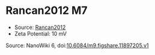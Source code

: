 <a name="material" />

# Rancan2012 M7
<script type="application/ld+json">
  {
    "@context": "https://schema.org/",
    "@type": "ChemicalSubstance",
    "@id": "https://egonw.github.io/nanowiki/nanowiki209.html#material",
    "http://purl.org/dc/terms/conformsTo":
      {
        "@type": "CreativeWork",
        "@id": "https://bioschemas.org/profiles/ChemicalSubstance/0.4-RELEASE/"
      },
    "identfier": "209",
    "name": "Rancan2012 M7",
    "url": "https://egonw.github.io/nanowiki/nanowiki209.html#material",
    "sameAs": "http://127.0.0.1/mediawiki/index.php/Special:URIResolver/Rancan2012_M7"
  }
</script>


* Source: [Rancan2012](articleRancan2012.md)
* Zeta Potential: 10 mV


Source: NanoWiki 6, doi:[10.6084/m9.figshare.11897205.v1](https://doi.org/10.6084/m9.figshare.11897205.v1)
